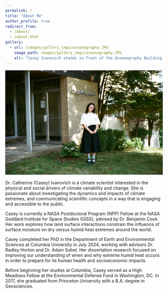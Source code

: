 ```yaml
---
permalink: /
title: "About Me"
author_profile: true
redirect_from: 
  - /about/
  - /about.html
gallery:
  - url: /images/gallery_imgs/oceanography.JPG
    image_path: images/gallery_imgs/oceanography.JPG
    alt: "Casey Ivanovich stands in front of the Oceanography Building at the Lamont-Doherty Earth Observatory, where she completed her PhD."
---
```


![image](/images/gallery_imgs/oceanography.JPG)

Dr. Catherine (Casey) Ivanovich is a climate scientist interested in the physical and social drivers of climate variability and change. She is passionate about investigating the dynamics and impacts of climate extremes, and communicating scientific concepts in a way that is engaging and accessible to the public.

Casey is currently a NASA Postdoctoral Program (NPP) Fellow at the NASA Goddard Institute for Space Studies (GISS), advised by Dr. Benjamin Cook. Her work explores how land surface interactions constrain the influence of surface moisture on dry versus humid heat extremes around the world.

Casey completed her PhD in the Department of Earth and Environmental Sciences at Columbia University in July 2024, working with advisors Dr. Radley Horton and Dr. Adam Sobel. Her dissertation research focused on improving our understanding of when and why extreme humid heat occurs in order to prepare for its human health and socioeconomic impacts.

Before beginning her studies at Columbia, Casey served as a High Meadows Fellow at the Environmental Defense Fund in Washington, DC. In 2017, she graduated from Princeton University with a B.A. degree in Geosciences.
